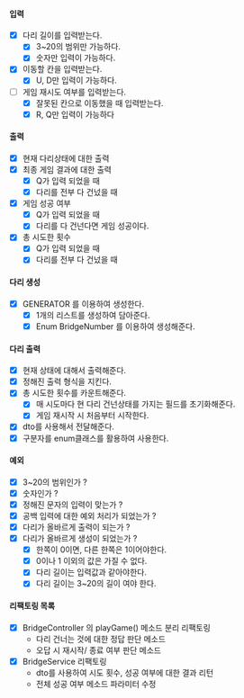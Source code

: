 #### 입력
- [x] 다리 길이를 입력받는다.
    - [x] 3~20의 범위만 가능하다.
    - [x] 숫자만 입력이 가능하다.
- [x] 이동할 칸을 입력받는다.
    - [x] U, D만 입력이 가능하다.
- [ ] 게임 재시도 여부를 입력받는다.
    - [x] 잘못된 칸으로 이동했을 때 입력받는다.
    - [x] R, Q만 입력이 가능하다

#### 출력
- [x] 현재 다리상태에 대한 출력
- [x] 최종 게임 결과에 대한 출력
    - [x] Q가 입력 되었을 때
    - [x] 다리를 전부 다 건넜을 때
- [x] 게임 성공 여부
    - [x] Q가 입력 되었을 때
    - [x] 다리를 다 건넌다면 게임 성공이다.
- [x] 총 시도한 횟수
    - [x] Q가 입력 되었을 때
    - [x] 다리를 전부 다 건넜을 때

#### 다리 생성
- [x] GENERATOR 를 이용하여 생성한다.
    - [x] 1개의 리스트를 생성하여 담아준다.
    - [x] Enum BridgeNumber 를 이용하여 생성해준다.

#### 다리 출력
- [x] 현재 상태에 대해서 출력해준다.
- [x] 정해진 출력 형식을 지킨다.
- [x] 총 시도한 횟수를 카운트해준다.
    - [x] 매 시도마다 현 다리 건넌상태를 가지는 필드를 초기화해준다.
    - [x] 게임 재시작 시 처음부터 시작한다.
- [x] dto를 사용해서 전달해준다.
- [x] 구분자를 enum클래스를 활용하여 사용한다.

#### 예외
- [x] 3~20의 범위인가 ?
- [x] 숫자인가 ?
- [x] 정해진 문자의 입력이 맞는가 ?
- [x] 공백 입력에 대한 예외 처리가 되었는가 ?
- [x] 다리가 올바르게 출력이 되는가 ?
- [x] 다리가 올바르게 생성이 되었는가 ?
  - [x] 한쪽이 0이면, 다른 한쪽은 1이어야한다.
  - [x] 0이나 1 이외의 값은 가질 수 없다.
  - [x] 다리 길이는 입력값과 같아야한다.
  - [x] 다리 길이는 3~20의 길이 여야 한다.

#### 리팩토링 목록
- [x] BridgeController 의 playGame() 메소드 분리 리팩토링
  - 다리 건너는 것에 대한 정답 판단 메소드
  - 오답 시 재시작/ 종료 여부 판단 메소드
- [x] BridgeService 리팩토링
  - dto를 사용하여 시도 횟수, 성공 여부에 대한 결과 리턴
  - 전체 성공 여부 메소드 파라미터 수정